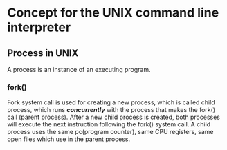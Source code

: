 <h1>Concept for the UNIX command line interpreter</h1>
<h2>Process in UNIX</h2>
<p>A process is an instance of an executing program. </p>
<h3>fork()</h3>
<p>Fork system call is used for creating a new process, which is called child process, 
which runs <b><i>concurrently</i></b> with the process that makes the fork() call (parent process). 
After a new child process is created, both processes will execute the next instruction 
following the fork() system call. A child process uses the same pc(program counter), 
same CPU registers, same open files which use in the parent process.</p>
